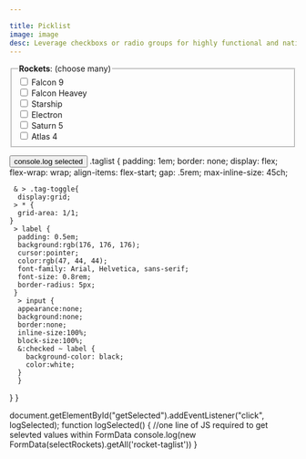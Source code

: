 ```yaml
---

title: Picklist
image: image
desc: Leverage checkboxs or radio groups for highly functional and native picking experiences. Note the use of grid-area 1/1 placing the label over the checkbox element. 
---
```


<html-code>

<form id="selectRockets">
<fieldset class="taglist" id="rocketlist">
    <legend><b>Rockets</b>: (choose many)</legend>
    <div class="tag-toggle">
      <input type="checkbox" name="rocket-taglist" value="falcon9" id="rocketlist-falcon9">
      <label for="rocketlist-falcon9">Falcon 9</label>
     </div>
    <div class="tag-toggle">
      <input type="checkbox" name="rocket-taglist" value="falcon-heavey" id="rocketlist-falcon-heavey">
      <label for="rocketlist-falcon-heavey">Falcon Heavey</label>
    </div>
    <div class="tag-toggle">
      <input type="checkbox" name="rocket-taglist" value="starship" id="rocketlist-starship">
      <label for="rocketlist-starship">Starship</label>
    </div>
    <div class="tag-toggle">
      <input type="checkbox" name="rocket-taglist" value="electron" id="rocketlist-electron">
      <label for="rocketlist-electron">Electron</label>
    </div>
    <div class="tag-toggle">
      <input type="checkbox" name="rocket-taglist" value="saturn5" id="rocketlist-saturn5">
      <label for="rocketlist-saturn5">Saturn 5</label>
    </div>
    <div class="tag-toggle">
      <input type="checkbox" name="rocket-taglist" value="atlas4" id="rocketlist-atlas4">
      <label for="rocketlist-atlas4">Atlas 4</label>
  </div>
</fieldset>
</form>
<button id="getSelected">console.log selected</button>
</html-code>

<css-code>
.taglist {
    padding: 1em;
    border: none;
    display: flex;
    flex-wrap: wrap;
    align-items: flex-start;
    gap: .5rem;
    max-inline-size: 45ch;

     & > .tag-toggle{
      display:grid;
     > * {
      grid-area: 1/1;
    }
     > label {
      padding: 0.5em;
      background:rgb(176, 176, 176);
      cursor:pointer;
      color:rgb(47, 44, 44);
      font-family: Arial, Helvetica, sans-serif;
      font-size: 0.8rem;
      border-radius: 5px;
     }
      > input {
      appearance:none;
      background:none;
      border:none;
      inline-size:100%;
      block-size:100%;
      &:checked ~ label {
        background-color: black;
        color:white;
      }
      }
  }
}
</css-code>

<js-code>
document.getElementById("getSelected").addEventListener("click", logSelected);
function logSelected() {
    //one line of JS required to get selevted values within FormData
    console.log(new FormData(selectRockets).getAll('rocket-taglist'))
}
</js-code>